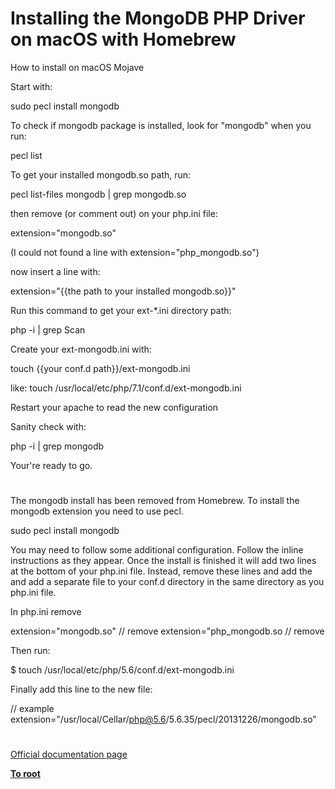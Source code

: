 # Installing the MongoDB PHP Driver on macOS with Homebrew





How to install on macOS Mojave

Start with:

sudo pecl install mongodb

To check if mongodb package is installed, look for &quot;mongodb&quot; when you run:

pecl list

To get your installed mongodb.so path, run:

pecl list-files mongodb | grep mongodb.so

then remove (or comment out) on your php.ini file:

extension=&quot;mongodb.so&quot; 

(I could not found a line with extension=&quot;php_mongodb.so&quot;)

now insert a line with:

extension=&quot;{{the path to your installed mongodb.so}}&quot;

Run this command to get your ext-*.ini directory path:

php -i | grep Scan

Create your ext-mongodb.ini with:

touch {{your conf.d path}}/ext-mongodb.ini

like: 
touch /usr/local/etc/php/7.1/conf.d/ext-mongodb.ini

Restart your apache to read the new configuration

Sanity check with:

php -i | grep mongodb 

Your&apos;re ready to go.

  

#



The mongodb install has been removed from Homebrew. To install the mongodb extension you need to use pecl.

sudo pecl install mongodb

You may need to follow some additional configuration. Follow the inline instructions as they appear. Once the install is finished it will add two lines at the bottom of your php.ini file. Instead, remove these lines and add the and add a separate file to your conf.d directory in the same directory as you php.ini file.

In php.ini remove

extension=&quot;mongodb.so&quot; // remove
extension=&quot;php_mongodb.so // remove 

Then run:

$ touch /usr/local/etc/php/5.6/conf.d/ext-mongodb.ini

Finally add this line to the new file:

// example
extension=&quot;/usr/local/Cellar/php@5.6/5.6.35/pecl/20131226/mongodb.so&quot;

  

#

[Official documentation page](https://www.php.net/manual/en/mongodb.installation.homebrew.php)

**[To root](/README.md)**